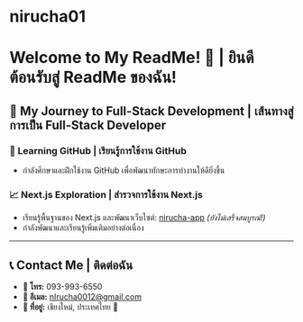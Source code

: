 # nirucha01

# Welcome to My ReadMe! 🦉 | ยินดีต้อนรับสู่ ReadMe ของฉัน!

## 🚀 My Journey to Full-Stack Development | เส้นทางสู่การเป็น Full-Stack Developer

### 📝 Learning GitHub | เรียนรู้การใช้งาน GitHub

- กำลังศึกษาและฝึกใช้งาน GitHub เพื่อพัฒนาทักษะการทำงานให้ดียิ่งขึ้น

### 📈 Next.js Exploration | สำรวจการใช้งาน Next.js

- เรียนรู้พื้นฐานของ Next.js และพัฒนาเว็บไซต์: [nirucha-app](https://nirucha-app.netlify.app/) _(ยังไม่เสร็จสมบูรณ์!)_
- กำลังพัฒนาและเรียนรู้เพิ่มเติมอย่างต่อเนื่อง

---

## 📞 Contact Me | ติดต่อฉัน

- **📱 โทร:** 093-993-6550
- **📧 อีเมล:** nIrucha0012@gmail.com
- **📍 ที่อยู่:** เชียงใหม่, ประเทศไทย 💙
